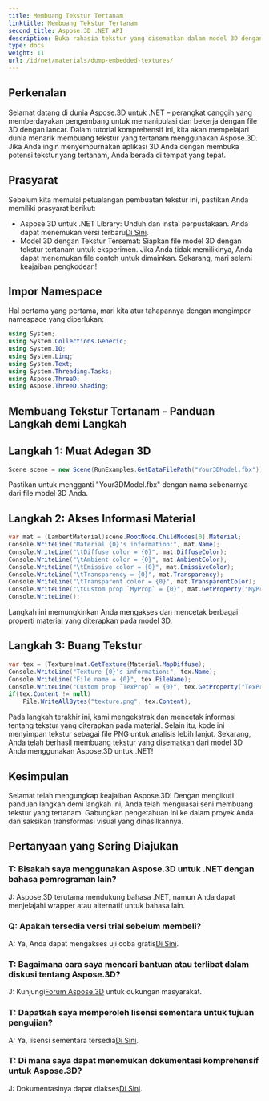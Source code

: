 ```yaml
---
title: Membuang Tekstur Tertanam
linktitle: Membuang Tekstur Tertanam
second_title: Aspose.3D .NET API
description: Buka rahasia tekstur yang disematkan dalam model 3D dengan Aspose.3D untuk .NET. Pelajari panduan langkah demi langkah kami untuk integrasi yang lancar. Unduh uji coba gratis Anda sekarang!
type: docs
weight: 11
url: /id/net/materials/dump-embedded-textures/
---
```

## Perkenalan
Selamat datang di dunia Aspose.3D untuk .NET – perangkat canggih yang memberdayakan pengembang untuk memanipulasi dan bekerja dengan file 3D dengan lancar. Dalam tutorial komprehensif ini, kita akan mempelajari dunia menarik membuang tekstur yang tertanam menggunakan Aspose.3D. Jika Anda ingin menyempurnakan aplikasi 3D Anda dengan membuka potensi tekstur yang tertanam, Anda berada di tempat yang tepat.
## Prasyarat
Sebelum kita memulai petualangan pembuatan tekstur ini, pastikan Anda memiliki prasyarat berikut:
-  Aspose.3D untuk .NET Library: Unduh dan instal perpustakaan. Anda dapat menemukan versi terbaru[Di Sini](https://releases.aspose.com/3d/net/).
- Model 3D dengan Tekstur Tersemat: Siapkan file model 3D dengan tekstur tertanam untuk eksperimen. Jika Anda tidak memilikinya, Anda dapat menemukan file contoh untuk dimainkan.
Sekarang, mari selami keajaiban pengkodean!
## Impor Namespace
Hal pertama yang pertama, mari kita atur tahapannya dengan mengimpor namespace yang diperlukan:
```csharp
using System;
using System.Collections.Generic;
using System.IO;
using System.Linq;
using System.Text;
using System.Threading.Tasks;
using Aspose.ThreeD;
using Aspose.ThreeD.Shading;
```
## Membuang Tekstur Tertanam - Panduan Langkah demi Langkah

## Langkah 1: Muat Adegan 3D
```csharp
Scene scene = new Scene(RunExamples.GetDataFilePath("Your3DModel.fbx"));
```
Pastikan untuk mengganti "Your3DModel.fbx" dengan nama sebenarnya dari file model 3D Anda.
## Langkah 2: Akses Informasi Material
```csharp
var mat = (LambertMaterial)scene.RootNode.ChildNodes[0].Material;
Console.WriteLine("Material {0}'s information:", mat.Name);
Console.WriteLine("\tDiffuse color = {0}", mat.DiffuseColor);
Console.WriteLine("\tAmbient color = {0}", mat.AmbientColor);
Console.WriteLine("\tEmissive color = {0}", mat.EmissiveColor);
Console.WriteLine("\tTransparency = {0}", mat.Transparency);
Console.WriteLine("\tTransparent color = {0}", mat.TransparentColor);
Console.WriteLine("\tCustom prop `MyProp` = {0}", mat.GetProperty("MyProp"));
Console.WriteLine();
```
Langkah ini memungkinkan Anda mengakses dan mencetak berbagai properti material yang diterapkan pada model 3D.
## Langkah 3: Buang Tekstur
```csharp
var tex = (Texture)mat.GetTexture(Material.MapDiffuse);
Console.WriteLine("Texture {0}'s information:", tex.Name);
Console.WriteLine("File name = {0}", tex.FileName);
Console.WriteLine("Custom prop `TexProp` = {0}", tex.GetProperty("TexProp"));
if(tex.Content != null)
    File.WriteAllBytes("texture.png", tex.Content);
```
Pada langkah terakhir ini, kami mengekstrak dan mencetak informasi tentang tekstur yang diterapkan pada material. Selain itu, kode ini menyimpan tekstur sebagai file PNG untuk analisis lebih lanjut.
Sekarang, Anda telah berhasil membuang tekstur yang disematkan dari model 3D Anda menggunakan Aspose.3D untuk .NET!
## Kesimpulan
Selamat telah mengungkap keajaiban Aspose.3D! Dengan mengikuti panduan langkah demi langkah ini, Anda telah menguasai seni membuang tekstur yang tertanam. Gabungkan pengetahuan ini ke dalam proyek Anda dan saksikan transformasi visual yang dihasilkannya.
## Pertanyaan yang Sering Diajukan

### T: Bisakah saya menggunakan Aspose.3D untuk .NET dengan bahasa pemrograman lain?
J: Aspose.3D terutama mendukung bahasa .NET, namun Anda dapat menjelajahi wrapper atau alternatif untuk bahasa lain.
### Q: Apakah tersedia versi trial sebelum membeli?
 A: Ya, Anda dapat mengakses uji coba gratis[Di Sini](https://releases.aspose.com/).
### T: Bagaimana cara saya mencari bantuan atau terlibat dalam diskusi tentang Aspose.3D?
 J: Kunjungi[Forum Aspose.3D](https://forum.aspose.com/c/3d/18) untuk dukungan masyarakat.
### T: Dapatkah saya memperoleh lisensi sementara untuk tujuan pengujian?
 A: Ya, lisensi sementara tersedia[Di Sini](https://purchase.aspose.com/temporary-license/).
### T: Di mana saya dapat menemukan dokumentasi komprehensif untuk Aspose.3D?
 J: Dokumentasinya dapat diakses[Di Sini](https://reference.aspose.com/3d/net/).